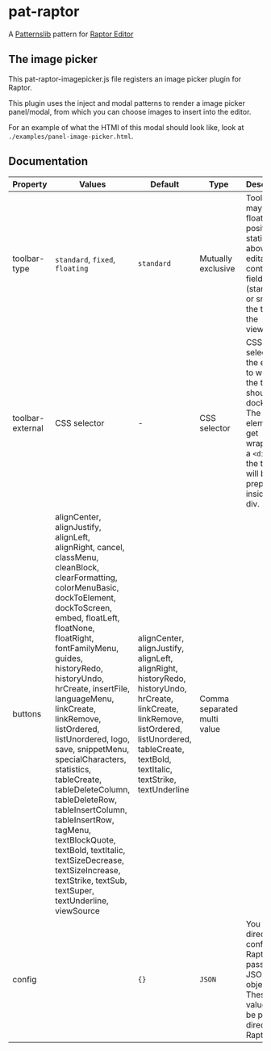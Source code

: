 # pat-raptor
A [Patternslib](http://patternslib.com) pattern for [Raptor Editor](http://raptor-editor.com)

## The image picker

This pat-raptor-imagepicker.js file registers an image picker plugin for
Raptor.

This plugin uses the inject and modal patterns to render a image picker
panel/modal, from which you can choose images to insert into the editor.

For an example of what the HTMl of this modal should look like, look at
`./examples/panel-image-picker.html`.

## Documentation

Property | Values | Default | Type | Description
---------|-------|---------|------|------------
toolbar-type | `standard`, `fixed`, `floating` | `standard` | Mutually exclusive | Toolbars may either float, be position statically above the editable content field (standard) or snap to the top of the viewport.
toolbar-external | CSS selector | - | CSS selector | CSS selector of the element to which the toolbar should be docked. The element will get wrapped in a `<div>` and the toolbar will be prepended inside that div.
buttons |  alignCenter, alignJustify, alignLeft, alignRight, cancel, classMenu, cleanBlock, clearFormatting, colorMenuBasic, dockToElement, dockToScreen, embed, floatLeft, floatNone, floatRight, fontFamilyMenu, guides, historyRedo, historyUndo, hrCreate, insertFile, languageMenu, linkCreate, linkRemove, listOrdered, listUnordered, logo, save, snippetMenu, specialCharacters, statistics, tableCreate, tableDeleteColumn, tableDeleteRow, tableInsertColumn, tableInsertRow, tagMenu, textBlockQuote, textBold, textItalic, textSizeDecrease, textSizeIncrease, textStrike, textSub, textSuper, textUnderline, viewSource |alignCenter, alignJustify, alignLeft, alignRight, historyRedo, historyUndo, hrCreate, linkCreate, linkRemove, listOrdered, listUnordered, tableCreate, textBold, textItalic, textStrike, textUnderline | Comma separated multi value
config | | `{}` | `JSON` | You can directly configure Raptor by passing in a JSON object here. These values will be passed directly to Raptor. |
